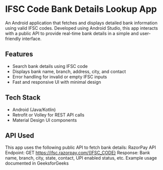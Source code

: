 # IFSC Code Bank Details Lookup App

An Android application that fetches and displays detailed bank information using valid IFSC codes. Developed using Android Studio, this app interacts with a public API to provide real-time bank details in a simple and user-friendly interface.

## Features

- Search bank details using IFSC code
- Displays bank name, branch, address, city, and contact
- Error handling for invalid or empty IFSC inputs
- Fast and responsive UI with minimal design

## Tech Stack

- Android (Java/Kotlin)
- Retrofit or Volley for REST API calls
- Material Design UI components

## API Used

This app uses the following public API to fetch bank details:
RazorPay API
Endpoint: GET https://ifsc.razorpay.com/{IFSC_CODE}
Response: Bank name, branch, city, state, contact, UPI enabled status, etc.
Example usage documented in GeeksforGeeks
